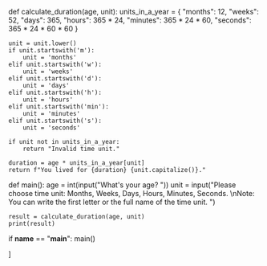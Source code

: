 def calculate_duration(age, unit):
    units_in_a_year = {
        "months": 12,
        "weeks": 52,
        "days": 365,
        "hours": 365 * 24,
        "minutes": 365 * 24 * 60,
        "seconds": 365 * 24 * 60 * 60
    }
    
    unit = unit.lower()
    if unit.startswith('m'):
        unit = 'months'
    elif unit.startswith('w'):
        unit = 'weeks'
    elif unit.startswith('d'):
        unit = 'days'
    elif unit.startswith('h'):
        unit = 'hours'
    elif unit.startswith('min'):
        unit = 'minutes'
    elif unit.startswith('s'):
        unit = 'seconds'
    
    if unit not in units_in_a_year:
        return "Invalid time unit."
    
    duration = age * units_in_a_year[unit]
    return f"You lived for {duration} {unit.capitalize()}."

def main():
    age = int(input("What's your age? "))
    unit = input("Please choose time unit: Months, Weeks, Days, Hours, Minutes, Seconds. \nNote: You can write the first letter or the full name of the time unit. ")
    
    result = calculate_duration(age, unit)
    print(result)

if __name__ == "__main__":
    main()

]
